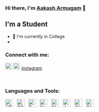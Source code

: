### Hi there, I'm [Aakash Armugam][website] 👋

## I'm a Student 
- 🏫 I'm currently in College
- 
### Connect with me:

[<img  target="_blank" alt="https://aakash8302-dev.github.io/" width="22px" src="https://image.flaticon.com/icons/png/512/616/616450.png" />][website]
[<img target="_blank" alt="LinkedIn" width="22px" src="https://image.flaticon.com/icons/png/512/174/174857.png" >][linkedin]
[instagram]

<br />

### Languages and Tools: 
<p float="left">
<img alt="HTML" width="25px" src="https://image.flaticon.com/icons/png/512/1051/1051277.png"> &nbsp;  
<img alt="CSS" width="25px" src="https://image.flaticon.com/icons/png/512/732/732190.png"> &nbsp;  
<img alt="React" width="25px" src="https://image.flaticon.com/icons/png/512/1126/1126012.png"> &nbsp;  
<img alt="Nodejs" width="25px" src="https://cdn.icon-icons.com/icons2/2415/PNG/512/nodejs_original_logo_icon_146411.png"> &nbsp;  
<img alt="MongoDb" width="25px" src="https://cdn.icon-icons.com/icons2/2415/PNG/512/mongodb_original_wordmark_logo_icon_146425.png"> &nbsp;  
<img alt="Javascript" width="25px" src="https://cdn.icon-icons.com/icons2/2415/PNG/512/javascript_original_logo_icon_146455.png"> &nbsp;  
<img alt="Git" width="25px" src="https://cdn.icon-icons.com/icons2/2107/PNG/512/file_type_git_icon_130581.png"> &nbsp;  
<img alt="Git" width="25px" src="https://upload.wikimedia.org/wikipedia/commons/thumb/2/2d/Visual_Studio_Code_1.18_icon.svg/1200px-Visual_Studio_Code_1.18_icon.svg.png"> &nbsp;  
</p>

[website]: https://aakash8302-dev.github.io/
[linkedin]: https://www.linkedin.com/in/aakash-arumugam-1626971b4
[instagram]: https://www.instagram.com/aakash.arumugam/
[codingatlas]: https://www.instagram.com/coding.atlas/
